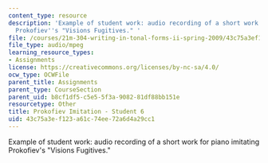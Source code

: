 ```yaml
---
content_type: resource
description: 'Example of student work: audio recording of a short work for piano imitating
  Prokofiev''s "Visions Fugitives." '
file: /courses/21m-304-writing-in-tonal-forms-ii-spring-2009/43c75a3ef123a61c74ee72a6d4a29cc1_fugitives6.mp3
file_type: audio/mpeg
learning_resource_types:
- Assignments
license: https://creativecommons.org/licenses/by-nc-sa/4.0/
ocw_type: OCWFile
parent_title: Assignments
parent_type: CourseSection
parent_uid: b8cf1df5-c5e5-5f3a-9082-81df88bb151e
resourcetype: Other
title: Prokofiev Imitation - Student 6
uid: 43c75a3e-f123-a61c-74ee-72a6d4a29cc1
---
```

Example of student work: audio recording of a short work for piano imitating Prokofiev's "Visions Fugitives." 